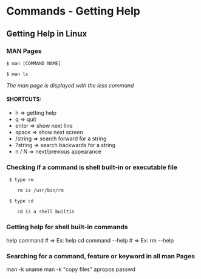 # Commands - Getting Help

## Getting Help in Linux

 
### MAN Pages
    $ man [COMMAND NAME]

`$ man ls`
 
*The man page is displayed with the less command*

#### SHORTCUTS:
- h         => getting help
- q         => quit
- enter     => show next line
- space     => show next screen
- /string   => search forward for a string
- ?string   => search backwards for a string
- n / N     => next/previous appearance
 
### Checking if a command is shell built-in or executable file
` $ type rm` 

        rm is /usr/bin/rm

` $ type cd` 
        
        cd is a shell builtin
 
### Getting help for shell built-in commands
help command    # => Ex: help cd
command --help  # => Ex: rm --help
 
### Searching for a command, feature or keyword in all man Pages
man -k uname
man -k "copy files"
apropos passwd